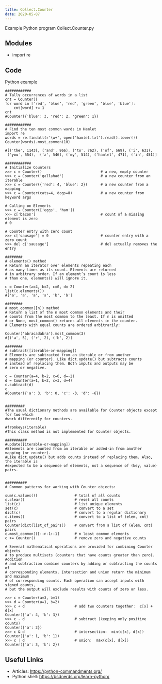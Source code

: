 ```yaml
---
title: Collect.Counter
date: 2020-05-07
---
```

Example Python program Collect.Counter.py

## Modules

* import re

## Code

Python example

    ############
    # Tally occurrences of words in a list
    cnt = Counter()
    for word in ['red', 'blue', 'red', 'green', 'blue', 'blue']:
        cnt[word] += 1
    cnt
    #Counter({'blue': 3, 'red': 2, 'green': 1})
    
    ############
    # Find the ten most common words in Hamlet
    import re
    words = re.findall(r'\w+', open('hamlet.txt').read().lower())
    Counter(words).most_common(10)
    
    #[('the', 1143), ('and', 966), ('to', 762), ('of', 669), ('i', 631),
     ('you', 554),  ('a', 546), ('my', 514), ('hamlet', 471), ('in', 451)]
     
    ############
    # Initialize Counters
    >>> c = Counter()                           # a new, empty counter
    >>> c = Counter('gallahad')                 # a new counter from an iterable
    >>> c = Counter({'red': 4, 'blue': 2})      # a new counter from a mapping
    >>> c = Counter(cats=4, dogs=8)             # a new counter from keyword args
    
    # Calling on Elements
    >>> c = Counter(['eggs', 'ham'])
    >>> c['bacon']                              # count of a missing element is zero
    # 0
    
    # Counter entry with zero count
    >>> c['sausage'] = 0                        # counter entry with a zero count
    >>> del c['sausage']                        # del actually removes the entry
    
    ########
    # elements() method
    # Return an iterator over elements repeating each 
    # as many times as its count. Elements are returned 
    # in arbitrary order. If an element’s count is less 
    # than one, elements() will ignore it.
    
    c = Counter(a=4, b=2, c=0, d=-2)
    list(c.elements())
    #['a', 'a', 'a', 'a', 'b', 'b']
    
    ########
    # most_common([n]) method
    # Return a list of the n most common elements and their 
    # counts from the most common to the least. If n is omitted 
    # or None, most_common() returns all elements in the counter. 
    # Elements with equal counts are ordered arbitrarily:
    
    Counter('abracadabra').most_common(3)
    #[('a', 5), ('r', 2), ('b', 2)]
    
    ########
    # subtract([iterable-or-mapping])
    # Elements are subtracted from an iterable or from another 
    # mapping (or counter). Like dict.update() but subtracts counts 
    # instead of replacing them. Both inputs and outputs may be 
    # zero or negative.
    
    c = Counter(a=4, b=2, c=0, d=-2)
    d = Counter(a=1, b=2, c=3, d=4)
    c.subtract(d)
    c
    #Counter({'a': 3, 'b': 0, 'c': -3, 'd': -6})
    
    
    #########
    #The usual dictionary methods are available for Counter objects except for two which 
    #work differently for counters.
    
    #fromkeys(iterable)
    #This class method is not implemented for Counter objects.
    
    ##########
    #update([iterable-or-mapping])
    #Elements are counted from an iterable or added-in from another mapping (or counter).
    #Like dict.update() but adds counts instead of replacing them. Also, the iterable is 
    #expected to be a sequence of elements, not a sequence of (key, value) pairs.
    
    
    ##########
    # Common patterns for working with Counter objects:
    
    sum(c.values())                 # total of all counts
    c.clear()                       # reset all counts
    list(c)                         # list unique elements
    set(c)                          # convert to a set
    dict(c)                         # convert to a regular dictionary
    c.items()                       # convert to a list of (elem, cnt) pairs
    Counter(dict(list_of_pairs))    # convert from a list of (elem, cnt) pairs
    c.most_common()[:-n-1:-1]       # n least common elements
    c += Counter()                  # remove zero and negative counts
    
    # Several mathematical operations are provided for combining Counter objects 
    # to produce multisets (counters that have counts greater than zero). Addition 
    # and subtraction combine counters by adding or subtracting the counts of 
    # corresponding elements. Intersection and union return the minimum and maximum 
    # of corresponding counts. Each operation can accept inputs with signed counts, 
    # but the output will exclude results with counts of zero or less.
    
    >>> c = Counter(a=3, b=1)
    >>> d = Counter(a=1, b=2)
    >>> c + d                       # add two counters together:  c[x] + d[x]
    Counter({'a': 4, 'b': 3})
    >>> c - d                       # subtract (keeping only positive counts)
    Counter({'a': 2})
    >>> c & d                       # intersection:  min(c[x], d[x])
    Counter({'a': 1, 'b': 1})
    >>> c | d                       # union:  max(c[x], d[x])
    Counter({'a': 3, 'b': 2})
    
    
    
    
    
    
    
    
    
    
    
    

## Useful Links

- Articles: https://python-commandments.org/
- Python shell: https://bsdnerds.org/learn-python/
